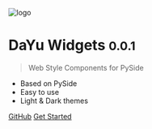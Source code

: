 ![logo](../_media/logo.svg)

# DaYu Widgets <small>0.0.1</small>

> Web Style Components for PySide

* Based on PySide
* Easy to use
* Light & Dark themes

[GitHub](https://github.com/phenom-films/dayu_widgets)
[Get Started](README.md)
